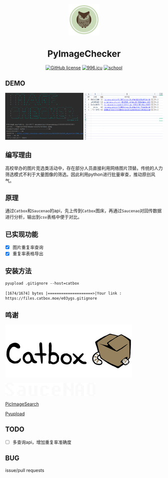 <p align="center">
  <a href="https://github.com/mdjhacker/pyImageChecker">
    <img src="/assert/img_2.png" alt="Logo" width="100" height="100">
  </a>
</p>

<h1 align="center">PyImageChecker</h1>


<p align="center">
<a href="https://github.com/mdjhacker/pyImageChecker"><img alt="GitHub license" src="https://img.shields.io/github/license/mdjhacker/pyImageChecker"></a>
<a href="https://996.icu"><img src="https://img.shields.io/badge/link-996.icu-red.svg" alt="996.icu" /></a>
<a href="https://www.neau.edu.cn/"><img src="https://img.shields.io/badge/school-neau-brightgreen" alt="school"/></a>
</p>

## DEMO
<p align="center">
<img src="img_1.png" alt="" width="250" height="150">
<img src="/assert/3333.png" alt="" width="250" height="150">
</p>

## 编写理由
高校举办的图片竞选类活动中，存在部分人员直接利用网络图片顶替。传统的人力筛选模式不利于大量图像的筛选。因此利用python进行批量审查，推动原创风气。

## 原理
通过`Catbox`和`Saucenao`的api，先上传到`Catbox`图床，再通过`Saucenao`对回传数据进行分析，输出到`csv`表格中便于对比。

## 已实现功能
- [x] 图片重复率查询
- [x] 重复率表格导出
## 安装方法
```
pyupload .gitignore --host=catbox

[1674/1674] bytes |====================>|Your link : https://files.catbox.moe/e03ygs.gitignore
```

## 鸣谢
![img.png](assert/img.png)

![img_1.png](assert/img_1.png)

[PicImageSearch](https://github.com/kitUIN/PicImageSearch)

[Pyupload](https://github.com/yukinotenshi/pyupload)
## TODO
- [ ] 多查询api，增加重复率准确度
## BUG
issue/pull requests
